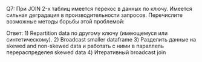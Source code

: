 Q7: При JOIN 2-х таблиц имеется перекос в данных по ключу. Имеется сильная деградация в производительности запросов.
Перечислите возможные методы борьбы этой проблемой:

Ответ:
    1) Repartition data по другому ключу (имеющемуся или синтетическому).
    2) Broadcast smaller dataframe
    3) Разделить данные на skewed and non-skewed data и работать с ними в параллель перераспределея skewed data
    4) Итеративный broadcast join